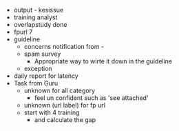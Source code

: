 - output - kesissue
- training analyst
- overlapstudy done
- fpurl 7
- guideline
	- concerns notification from -
	- spam survey
		- Appropriate way to wirte it down in the guideline
	- exception
- daily report for latency
- Task from Guru
	- unknown for all category
		- feel un confident such as 'see attached'
	- unknown (url label) for fp url
	- start with 4 training
		- and calculate the gap
